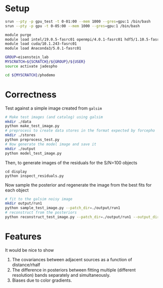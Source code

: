 # Setup
```bash
srun --pty -p gpu_test -t 0-01:00 --mem 1000 --gres=gpu:1 /bin/bash
srun --pty -p gpu -t 0-05:00 --mem 1000 --gres=gpu:1 /bin/bash

module purge
module load intel/19.0.5-fasrc01 openmpi/4.0.1-fasrc01 hdf5/1.10.5-fasrc01
module load cuda/10.1.243-fasrc01
module load Anaconda3/5.0.1-fasrc01

GROUP=eisenstein_lab
MYSCRATCH=${SCRATCH}/${GROUP}/${USER}
source activate jadespho

cd ${MYSCRATCH}/phodemo
```

# Correctness

Test against a simple image created from `galsim`

```sh
# Make test images (and catalog) using galsim
mkdir ./data
python make_test_image.py
# preprocess to create data stores in the format expected by forcepho
mkdir ./stores
python preprocess_test.py
# Now generate the model image and save it
mkdir ./output
python model_test_image.py
```

Then, to generate images of the residuals for the S/N=100 objects
```
cd display
python inspect_residuals.py
```

Now sample the posterior and regenerate the image from the best fits for each object

```sh
# fit to the galsim noisy image
mkdir output/run1
python sample_test_image.py --patch_dir=./output/run1
# reconstruct from the posteriors
python reconstruct_test_image.py --patch_dir=./output/run1 --output_dir=./output
```

# Features

It would be nice to show

 1. The covariances between adjacent sources as a function of distance/rhalf
 2. The difference in posteriors between fitting multiple (different resolution) bands separately and simultaneously.
 3. Biases due to color gradients.